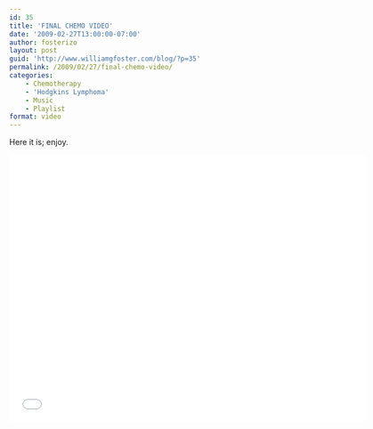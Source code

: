 ```yaml
---
id: 35
title: 'FINAL CHEMO VIDEO'
date: '2009-02-27T13:00:00-07:00'
author: fosterizo
layout: post
guid: 'http://www.williamgfoster.com/blog/?p=35'
permalink: /2009/02/27/final-chemo-video/
categories:
    - Chemotherapy
    - 'Hodgkins Lymphoma'
    - Music
    - Playlist
format: video
---
```


Here it is; enjoy.
<iframe src="//www.youtube.com/embed/AXr89ikXdaE" width="640" height="480" frameborder="0" allowfullscreen="allowfullscreen"></iframe>